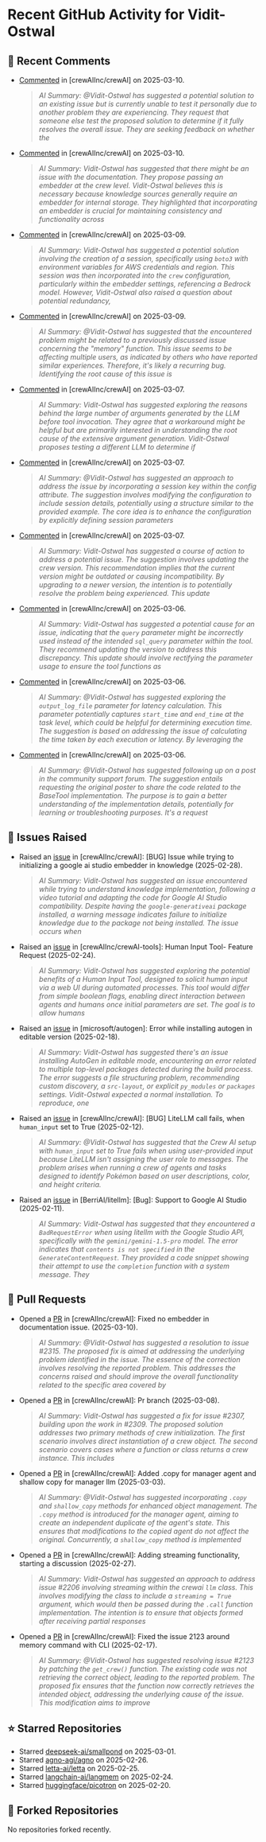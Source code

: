# Recent GitHub Activity for Vidit-Ostwal

## 💬 Recent Comments
- [Commented](https://github.com/crewAIInc/crewAI/issues/2315#issuecomment-2711305609) in [crewAIInc/crewAI] on 2025-03-10.
  > *AI Summary: @Vidit-Ostwal has suggested a potential solution to an existing issue but is currently unable to test it personally due to another problem they are experiencing. They request that someone else test the proposed solution to determine if it fully resolves the overall issue. They are seeking feedback on whether the*
- [Commented](https://github.com/crewAIInc/crewAI/issues/2315#issuecomment-2711290893) in [crewAIInc/crewAI] on 2025-03-10.
  > *AI Summary: Vidit-Ostwal has suggested that there might be an issue with the documentation. They propose passing an embedder at the crew level. Vidit-Ostwal believes this is necessary because knowledge sources generally require an embedder for internal storage. They highlighted that incorporating an embedder is crucial for maintaining consistency and functionality across*
- [Commented](https://github.com/crewAIInc/crewAI/issues/2299#issuecomment-2708734819) in [crewAIInc/crewAI] on 2025-03-09.
  > *AI Summary: Vidit-Ostwal has suggested a potential solution involving the creation of a session, specifically using `boto3` with environment variables for AWS credentials and region. This session was then incorporated into the `crew` configuration, particularly within the embedder settings, referencing a Bedrock model. However, Vidit-Ostwal also raised a question about potential redundancy,*
- [Commented](https://github.com/crewAIInc/crewAI/issues/2299#issuecomment-2708734402) in [crewAIInc/crewAI] on 2025-03-09.
  > *AI Summary: @Vidit-Ostwal has suggested that the encountered problem might be related to a previously discussed issue concerning the "memory" function. This issue seems to be affecting multiple users, as indicated by others who have reported similar experiences. Therefore, it's likely a recurring bug. Identifying the root cause of this issue is*
- [Commented](https://github.com/crewAIInc/crewAI/issues/2288#issuecomment-2706538369) in [crewAIInc/crewAI] on 2025-03-07.
  > *AI Summary: Vidit-Ostwal has suggested exploring the reasons behind the large number of arguments generated by the LLM before tool invocation. They agree that a workaround might be helpful but are primarily interested in understanding the root cause of the extensive argument generation. Vidit-Ostwal proposes testing a different LLM to determine if*
- [Commented](https://github.com/crewAIInc/crewAI/issues/2299#issuecomment-2706530675) in [crewAIInc/crewAI] on 2025-03-07.
  > *AI Summary: @Vidit-Ostwal has suggested an approach to address the issue by incorporating a session key within the config attribute. The suggestion involves modifying the configuration to include session details, potentially using a structure similar to the provided example. The core idea is to enhance the configuration by explicitly defining session parameters*
- [Commented](https://github.com/crewAIInc/crewAI/issues/1998#issuecomment-2706313002) in [crewAIInc/crewAI] on 2025-03-07.
  > *AI Summary: Vidit-Ostwal has suggested a course of action to address a potential issue. The suggestion involves updating the crew version. This recommendation implies that the current version might be outdated or causing incompatibility. By upgrading to a newer version, the intention is to potentially resolve the problem being experienced. This update*
- [Commented](https://github.com/crewAIInc/crewAI/issues/1866#issuecomment-2704446036) in [crewAIInc/crewAI] on 2025-03-06.
  > *AI Summary: Vidit-Ostwal has suggested a potential cause for an issue, indicating that the `query` parameter might be incorrectly used instead of the intended `sql_query` parameter within the tool. They recommend updating the version to address this discrepancy. This update should involve rectifying the parameter usage to ensure the tool functions as*
- [Commented](https://github.com/crewAIInc/crewAI/issues/1875#issuecomment-2704429873) in [crewAIInc/crewAI] on 2025-03-06.
  > *AI Summary: @Vidit-Ostwal has suggested exploring the `output_log_file` parameter for latency calculation. This parameter potentially captures `start_time` and `end_time` at the task level, which could be helpful for determining execution time. The suggestion is based on addressing the issue of calculating the time taken by each execution or latency. By leveraging the*
- [Commented](https://github.com/crewAIInc/crewAI/issues/2288#issuecomment-2704377369) in [crewAIInc/crewAI] on 2025-03-06.
  > *AI Summary: @Vidit-Ostwal has suggested following up on a post in the community support forum. The suggestion entails requesting the original poster to share the code related to the BaseTool implementation. The purpose is to gain a better understanding of the implementation details, potentially for learning or troubleshooting purposes. It's a request*

## 🐛 Issues Raised
- Raised an [issue](https://github.com/crewAIInc/crewAI/issues/2255) in [crewAIInc/crewAI]: [BUG] Issue while trying to initializing a google ai studio embedder in knowledge (2025-02-28).
  > *AI Summary: Vidit-Ostwal has suggested an issue encountered while trying to understand knowledge implementation, following a video tutorial and adapting the code for Google AI Studio compatibility. Despite having the `google-generativeai` package installed, a warning message indicates failure to initialize knowledge due to the package not being installed. The issue occurs when*
- Raised an [issue](https://github.com/crewAIInc/crewAI-tools/issues/223) in [crewAIInc/crewAI-tools]: Human Input Tool- Feature Request (2025-02-24).
  > *AI Summary: Vidit-Ostwal has suggested exploring the potential benefits of a Human Input Tool, designed to solicit human input via a web UI during automated processes. This tool would differ from simple boolean flags, enabling direct interaction between agents and humans once initial parameters are set. The goal is to allow humans*
- Raised an [issue](https://github.com/microsoft/autogen/issues/5591) in [microsoft/autogen]: Error while installing autogen in editable version (2025-02-18).
  > *AI Summary: Vidit-Ostwal has suggested there's an issue installing AutoGen in editable mode, encountering an error related to multiple top-level packages detected during the build process. The error suggests a file structuring problem, recommending custom discovery, a `src-layout`, or explicit `py_modules` or `packages` settings. Vidit-Ostwal expected a normal installation. To reproduce, one*
- Raised an [issue](https://github.com/crewAIInc/crewAI/issues/2111) in [crewAIInc/crewAI]: [BUG] LiteLLM call fails, when `human_input` set to True (2025-02-12).
  > *AI Summary: @Vidit-Ostwal has suggested that the Crew AI setup with `human_input` set to True fails when using user-provided input because LiteLLM isn't assigning the user role to messages. The problem arises when running a crew of agents and tasks designed to identify Pokémon based on user descriptions, color, and height criteria.*
- Raised an [issue](https://github.com/BerriAI/litellm/issues/8467) in [BerriAI/litellm]: [Bug]: Support to Google AI Studio (2025-02-11).
  > *AI Summary: Vidit-Ostwal has suggested that they encountered a `BadRequestError` when using litellm with the Google Studio API, specifically with the `gemini/gemini-1.5-pro` model. The error indicates that `contents is not specified` in the `GenerateContentRequest`. They provided a code snippet showing their attempt to use the `completion` function with a system message. They*

## 🚀 Pull Requests
- Opened a [PR](https://github.com/crewAIInc/crewAI/pull/2317) in [crewAIInc/crewAI]: Fixed no embedder in documentation issue. (2025-03-10).
  > *AI Summary: @Vidit-Ostwal has suggested a resolution to issue #2315. The proposed fix is aimed at addressing the underlying problem identified in the issue. The essence of the correction involves resolving the reported problem. This addresses the concerns raised and should improve the overall functionality related to the specific area covered by*
- Opened a [PR](https://github.com/crewAIInc/crewAI/pull/2312) in [crewAIInc/crewAI]: Pr branch (2025-03-08).
  > *AI Summary: Vidit-Ostwal has suggested a fix for issue #2307, building upon the work in #2309. The proposed solution addresses two primary methods of crew initialization. The first scenario involves direct instantiation of a crew object. The second scenario covers cases where a function or class returns a crew instance. This includes*
- Opened a [PR](https://github.com/crewAIInc/crewAI/pull/2265) in [crewAIInc/crewAI]: Added .copy for manager agent and shallow copy for manager llm (2025-03-03).
  > *AI Summary: @Vidit-Ostwal has suggested incorporating `.copy` and `shallow_copy` methods for enhanced object management. The `.copy` method is introduced for the manager agent, aiming to create an independent duplicate of the agent's state. This ensures that modifications to the copied agent do not affect the original. Concurrently, a `shallow_copy` method is implemented*
- Opened a [PR](https://github.com/crewAIInc/crewAI/pull/2247) in [crewAIInc/crewAI]: Adding streaming functionality, starting a discussion (2025-02-27).
  > *AI Summary: Vidit-Ostwal has suggested an approach to address issue #2206 involving streaming within the crewai `llm` class. This involves modifying the class to include a `streaming = True` argument, which would then be passed during the `.call` function implementation. The intention is to ensure that objects formed after receiving partial responses*
- Opened a [PR](https://github.com/crewAIInc/crewAI/pull/2155) in [crewAIInc/crewAI]: Fixed the issue 2123 around memory command with CLI (2025-02-17).
  > *AI Summary: @Vidit-Ostwal has suggested resolving issue #2123 by patching the `get_crew()` function. The existing code was not retrieving the correct object, leading to the reported problem. The proposed fix ensures that the function now correctly retrieves the intended object, addressing the underlying cause of the issue. This modification aims to improve*

## ⭐ Starred Repositories
- Starred [deepseek-ai/smallpond](https://github.com/deepseek-ai/smallpond) on 2025-03-01.
- Starred [agno-agi/agno](https://github.com/agno-agi/agno) on 2025-02-26.
- Starred [letta-ai/letta](https://github.com/letta-ai/letta) on 2025-02-25.
- Starred [langchain-ai/langmem](https://github.com/langchain-ai/langmem) on 2025-02-24.
- Starred [huggingface/picotron](https://github.com/huggingface/picotron) on 2025-02-20.

## 🍴 Forked Repositories
No repositories forked recently.
